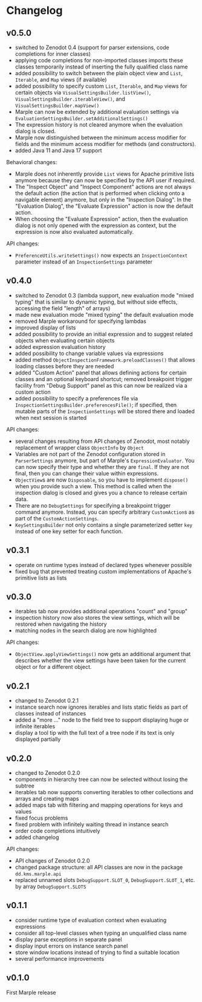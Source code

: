 # Changelog

## v0.5.0

  - switched to Zenodot 0.4 (support for parser extensions, code completions for inner classes)
  - applying code completions for non-imported classes imports these classes temporarily instead of inserting the fully qualified class name
  - added possibility to switch between the plain object view and `List`, `Iterable`, and `Map` views (if available)
  - added possibility to specify custom `List`, `Iterable`, and `Map` views for certain objects via `VisualSettingsBuilder.listView()`, `VisualSettingsBuilder.iterableView()`, and `VisualSettingsBuilder.mapView()`
  - Marple can now be extended by additional evaluation settings via `EvaluationSettingsBuilder.setAdditionalSettings()`
  - The expression history is not cleared anymore when the evaluation dialog is closed.
  - Marple now distinguished between the minimum access modifier for fields and the minimum access modifier for methods (and constructors).
  - added Java 11 and Java 17 support

Behavioral changes:
  - Marple does not inherently provide `List` views for Apache primitive lists anymore because they can now be specified by the API user if required.
  - The "Inspect Object" and "Inspect Component" actions are not always the default action (the action that is performed when clicking onto a navigable element) anymore, but only in the "Inspection Dialog". In the "Evaluation Dialog", the "Evaluate Expression" action is now the default action.
  - When choosing the "Evaluate Expression" action, then the evaluation dialog is not only opened with the expression as context, but the expression is now also evaluated automatically.

API changes:

  - `PreferenceUtils.writeSettings()` now expects an `InspectionContext` parameter instead of an `InspectionSettings` parameter

## v0.4.0

  - switched to Zenodot 0.3 (lambda support, new evaluation mode "mixed typing" that is similar to dynamic typing, but without side effects, accessing the field "length" of arrays)
  - made new evaluation mode "mixed typing" the default evaluation mode
  - removed Marple workaround for specifying lambdas
  - improved display of lists
  - added possibility to provide an initial expression and to suggest related objects when evaluating certain objects
  - added expression evaluation history
  - added possibility to change variable values via expressions
  - added method `ObjectInspectionFramework.preloadClasses()` that allows loading classes before they are needed
  - added "Custom Action" panel that allows defining actions for certain classes and an optional keyboard shortcut; removed breakpoint trigger facility from "Debug Support" panel as this can now be realized via a custom action
  - added possibility to specify a preferences file via `InspectionSettingsBuilder.preferencesFile()`; if specified, then mutable parts of the `InspectionSettings` will be stored there and loaded when next session is started 

API changes:

  - several changes resulting from API changes of Zenodot, most notably replacement of wrapper class `ObjectInfo` by `Object`
  - Variables are not part of the Zenodot configuration stored in `ParserSettings` anymore, but part of Marple's `ExpressionEvaluator`. You can now specify their type and whether they are `final`. If they are not final, then you can change their value within expressions.
  - `ObjectView`s are now `Disposable`, so you have to implement `dispose()` when you provide such a view. This method is called when the inspection dialog is closed and gives you a chance to release certain data.
  - There are no `DebugSettings` for specifying a breakpoint trigger command anymore. Instead, you can specify arbitrary `CustomAction`s as part of the `CustomActionSettings`.
  - `KeySettingsBuilder` not only contains a single parameterized setter `key` instead of one key setter for each function.

## v0.3.1

  - operate on runtime types instead of declared types whenever possible
  - fixed bug that prevented treating custom implementations of Apache's primitive lists as lists  

## v0.3.0

  - iterables tab now provides additional operations "count" and "group"
  - inspection history now also stores the view settings, which will be restored when navigating the history
  - matching nodes in the search dialog are now highlighted

API changes:
  - `ObjectView.applyViewSettings()` now gets an additional argument that describes whether the view settings have been taken for the current object or for a different object.

## v0.2.1

  - changed to Zenodot 0.2.1
  - instance search now ignores iterables and lists static fields as part of classes instead of instances
  - added a "more ..." node to the field tree to support displaying huge or infinite iterables
  - display a tool tip with the full text of a tree node if its text is only displayed partially

## v0.2.0

  - changed to Zenodot 0.2.0
  - components in hierarchy tree can now be selected without losing the subtree
  - iterables tab now supports converting iterables to other collections and arrays and creating maps
  - added maps tab with filtering and mapping operations for keys and values
  - fixed focus problems
  - fixed problem with infinitely waiting thread in instance search
  - order code completions intuitively
  - added changelog
  
API changes:
  - API changes of Zenodot 0.2.0
  - changed package structure: all API classes are now in the package `dd.kms.marple.api`
  - replaced unnamed slots `DebugSupport.SLOT_0`, `DebugSupport.SLOT_1`, etc. by array `DebugSupport.SLOTS`  

## v0.1.1

  - consider runtime type of evaluation context when evaluating expressions
  - consider all top-level classes when typing an unqualified class name 
  - display parse exceptions in separate panel
  - display input errors on instance search panel
  - store window locations instead of trying to find a suitable location
  - several performance improvements

## v0.1.0

First Marple release